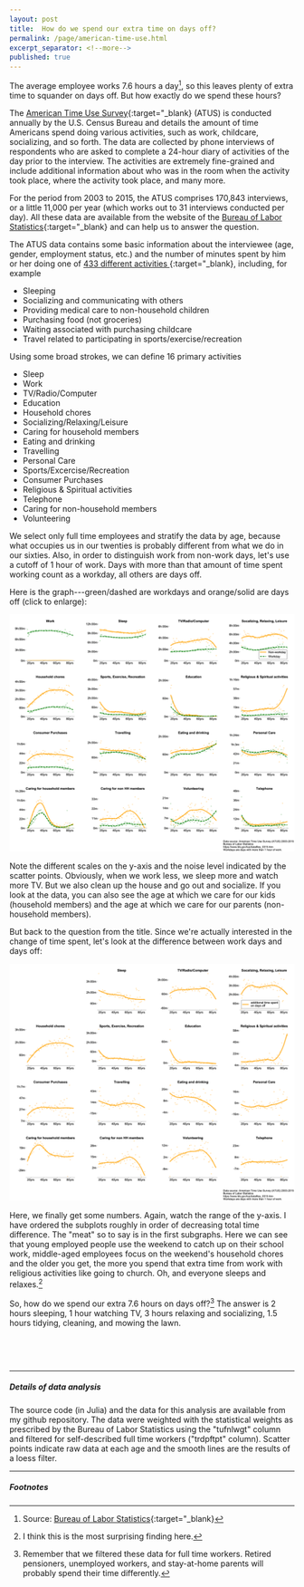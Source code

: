 ```yaml
---
layout: post
title:  How do we spend our extra time on days off?
permalink: /page/american-time-use.html
excerpt_separator: <!--more-->
published: true
---
```


The average employee works 7.6 hours a day[^1], so this leaves plenty of 
extra time to squander on days off. But how exactly do we spend these hours?

The [American Time Use Survey](https://www.bls.gov/tus/){:target="_blank} (ATUS) is conducted annually by the U.S. Census Bureau and details the amount of time Americans 
spend doing various activities, such as work, childcare, socializing, and so forth. The data are collected by phone interviews of respondents who are asked to 
complete a 24-hour diary of activities of the day prior to the interview. The activities are extremely fine-grained and include additional information about who 
was in the room when the activity took place, where the activity took place, and many more. 
<!--more-->

For the period from 2003 to 2015, the ATUS comprises 170,843 interviews, or a little 11,000 per year (which works out to 31 interviews conducted per day). All these data 
are available from the website of the [Bureau of Labor Statistics](https://www.bls.gov/tus/){:target="_blank} and can help us to answer the question. 

The ATUS data contains some basic information about the interviewee (age, gender, employment status, etc.) and the number 
of minutes spent by him or her doing one of [433 different activities <i class="fa fa-file-pdf-o" aria-hidden="true"></i>](https://www.bls.gov/tus/lexiconnoex0315.pdf){:target="_blank}, including, for example

* Sleeping
* Socializing and communicating with others
* Providing medical care to non-household children
* Purchasing food (not groceries)
* Waiting associated with purchasing childcare 
* Travel related to participating in sports/exercise/recreation

Using some broad strokes, we can define 16 primary activities 

* Sleep
* Work
* TV/Radio/Computer
* Education
* Household chores
* Socializing/Relaxing/Leisure
* Caring for household members
* Eating and drinking
* Travelling
* Personal Care
* Sports/Excercise/Recreation
* Consumer Purchases
* Religious & Spiritual activities
* Telephone
* Caring for non-household members
* Volunteering

We select only full time employees and stratify the data by age, because what occupies us in our twenties is probably different from what we do in our sixties. Also, in order to distinguish work from non-work days, 
let's use a cutoff of 1 hour of work. Days with more than that amount of time spent working count as a workday, all others are days off. 

Here is the graph---green/dashed are workdays and orange/solid are days off (click to enlarge): 

<script src="//code.jquery.com/jquery-3.2.1.min.js"></script>
<link rel="stylesheet" href="https://cdnjs.cloudflare.com/ajax/libs/fancybox/3.0.47/jquery.fancybox.min.css" />
<script src="https://cdnjs.cloudflare.com/ajax/libs/fancybox/3.0.47/jquery.fancybox.min.js"></script>

<a data-fancybox="gallery" href="../image/atus_worknwork_sm.png"><img src="../image/atus_worknwork_sm.png"></a>

Note the different scales on the y-axis and the noise level indicated by the scatter points. Obviously, when we work less, we sleep more and watch more TV. But we also clean up 
the house and go out and socialize. If you look at the data, you can also see the age at which we care for our kids (household members) and the age at which 
we care for our parents (non-household members). 

But back to the question from the title. Since we're actually interested in the change of time spent, let's look at the difference between work days and days off:

<a data-fancybox="gallery" href="../image/atus_diff_sm.png"><img src="../image/atus_diff_sm.png"></a>

Here, we finally get some numbers. Again, watch the range of the y-axis. I have ordered the subplots roughly in order of decreasing total time difference. 
The "meat" so to say is in the first subgraphs. Here we can see that young employed people use the weekend to catch up on their school work, middle-aged employees focus on the weekend's household chores and the older 
you get, the more you spend that extra time from work with religious activities like going to church. Oh, and everyone sleeps and relaxes.[^2]

So, how do we spend our extra 7.6 hours on days off?[^3] The answer is 2 hours sleeping, 1 hour watching TV, 3 hours relaxing and socializing, 1.5 hours tidying, cleaning, and mowing the lawn.  

&nbsp;

&nbsp;

---

<!-- <span style="color: #f2cf4a; font-family: Babas; font-size: 2em;"> -->
##### Details of data analysis
The source code (in Julia) and the data for this analysis are available from my github repository. The data were weighted with the statistical weights as prescribed by the Bureau of Labor Statistics 
using the "tufnlwgt" column and filtered for self-described full time workers ("trdpftpt" column). Scatter points indicate raw data at each age and the smooth lines are the results of a loess filter. 
 
---

##### Footnotes
[^1]: Source: [Bureau of Labor Statistics](https://data.bls.gov/timeseries/TUU10101AA01002867){:target="_blank}
[^2]: I think this is the most surprising finding here. 
[^3]: Remember that we filtered these data for full time workers. Retired pensioners, unemployed workers, and stay-at-home parents will probably spend their time differently. 
